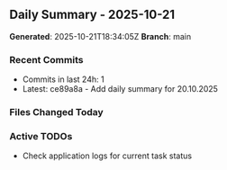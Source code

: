 ## Daily Summary - 2025-10-21

**Generated**: 2025-10-21T18:34:05Z
**Branch**: main


### Recent Commits
- Commits in last 24h: 1
- Latest: ce89a8a - Add daily summary for 20.10.2025

### Files Changed Today

### Active TODOs
- Check application logs for current task status

